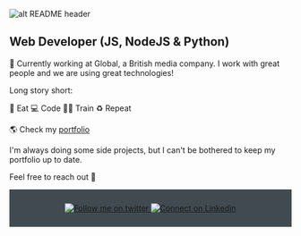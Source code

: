 ![alt README header](https://raw.githubusercontent.com/Iwi4a/iwi4a/master/assets/header.png)

## Web Developer (JS, NodeJS & Python)

🔭 Currently working at Global, a British media company. I work with great people and we are using great technologies! 

Long story short:

🥑 Eat 💻 Code 💪🏽 Train ♻️ Repeat


🌎 Check my [portfolio](https://www.ivelin.me/)

I'm always doing some side projects, but I can't be bothered to keep my portfolio up to date. 

Feel free to reach out 💬
<!--
**Iwi4a/iwi4a** is a ✨ _special_ ✨ repository because its `README.md` (this file) appears on your GitHub profile.

Here are some ideas to get you started:

- 🔭 I’m currently working on ...
- 🌱 I’m currently learning ...
- 👯 I’m looking to collaborate on ...
- 🤔 I’m looking for help with ...
- 💬 Ask me about ...
- 📫 How to reach me: ...
- 😄 Pronouns: ...
- ⚡ Fun fact: ...
-->

<div align="center" style="background:#414a50; padding: 25px 0;">
    <a href="https://twitter.com/ThisIsIvoLondon">
        <img src="https://raw.githubusercontent.com/Iwi4a/iwi4a/master/assets/twitter.svg" alt="Follow me on twitter">
    </a>
     <a href="https://www.linkedin.com/in/ivelin-iliev-16272baa/">
        <img src="https://raw.githubusercontent.com/Iwi4a/iwi4a/master/assets/linkedin.svg" alt="Connect on Linkedin">
    </a>
</div>
